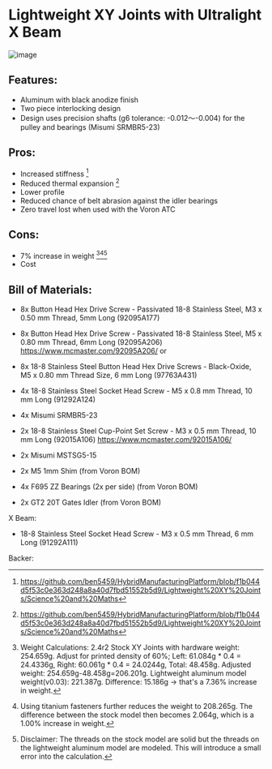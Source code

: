 # Lightweight XY Joints with Ultralight X Beam 

![image](https://github.com/ben5459/HybridManufacturingPlatform/blob/7c9ee4720a19a3cb92212dd3503c0e037408b27b/Lightweight%20XY%20Joints/Lightweight%20Slim%20X%20Axis%20Assembly4.png)

## Features:
- Aluminum with black anodize finish
- Two piece interlocking design 
- Design uses precision shafts (g6 tolerance: -0.012～-0.004) for the pulley and bearings (Misumi SRMBR5-23)	

## Pros: 
- Increased stiffness [^1]
- Reduced thermal expansion [^1] 
- Lower profile 
- Reduced chance of belt abrasion against the idler bearings
- Zero travel lost when used with the Voron ATC

## Cons: 
- 7% increase in weight [^2][^3][^4]
- Cost


## Bill of Materials:
- 8x Button Head Hex Drive Screw - Passivated 18-8 Stainless Steel, M3 x 0.50 mm Thread, 5mm Long (92095A177)

- 8x Button Head Hex Drive Screw - Passivated 18-8 Stainless Steel, M5 x 0.80 mm Thread, 6mm Long (92095A206) https://www.mcmaster.com/92095A206/
or
- 8x 18-8 Stainless Steel Button Head Hex Drive Screws - Black-Oxide, M5 x 0.80 mm Thread Size, 6 mm Long (97763A431)

- 4x 18-8 Stainless Steel Socket Head Screw - M5 x 0.8 mm Thread, 10 mm Long (91292A124)
- 4x Misumi SRMBR5-23

- 2x 18-8 Stainless Steel Cup-Point Set Screw - M3 x 0.5 mm Thread, 10 mm Long (92015A106) https://www.mcmaster.com/92015A106/
- 2x Misumi MSTSG5-15

- 2x M5 1mm Shim (from Voron BOM)
- 4x F695 ZZ Bearings (2x per side) (from Voron BOM)
- 2x GT2 20T Gates Idler (from Voron BOM)

X Beam:
- 18-8 Stainless Steel Socket Head Screw - M3 x 0.5 mm Thread, 6 mm Long (91292A111)

Backer:



[^1]: https://github.com/ben5459/HybridManufacturingPlatform/blob/f1b044d5f53c0e363d248a8a40d7fbd51552b5d9/Lightweight%20XY%20Joints/Science%20and%20Maths


[^2]: Weight Calculations: 2.4r2 Stock XY Joints with hardware weight: 254.659g. Adjust for printed density of 60%; Left: 61.084g * 0.4 = 24.4336g, Right: 60.061g * 0.4 = 24.0244g, Total: 48.458g. Adjusted weight: 254.659g-48.458g=206.201g. Lightweight aluminum model weight(v0.03): 221.387g. Difference: 15.186g -> that's a 7.36% increase in weight.

[^3]: Using titanium fasteners further reduces the weight to 208.265g. The difference between the stock model then becomes 2.064g, which is a 1.00% increase in weight.

[^4]: Disclaimer: The threads on the stock model are solid but the threads on the lightweight aluminum model are modeled. This will introduce a small error into the calculation.
